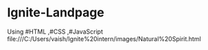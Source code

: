 # Ignite-Landpage
Using #HTML ,#CSS ,#JavaScript 
file:///C:/Users/vaish/Ignite%20intern/images/Natural%20Spirit.html

